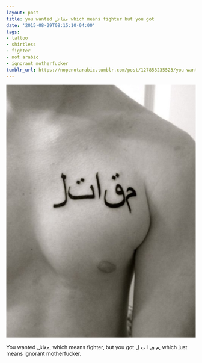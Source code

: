 ```yaml
---
layout: post
title: you wanted مقاتل which means fighter but you got
date: '2015-08-29T08:15:10-04:00'
tags:
- tattoo
- shirtless
- fighter
- not arabic
- ignorant motherfucker
tumblr_url: https://nopenotarabic.tumblr.com/post/127858235523/you-wanted-%D9%85%D9%82%D8%A7%D8%AA%D9%84-which-means-fighter-but-you-got
---
```

 ![](/tumblr_files/tumblr_ntufda3lue1tz29g7o1_640.png)  

You wanted مقاتل, which means fighter, but you got م ق ا ت ل, which just means ignorant motherfucker.

